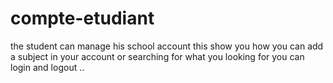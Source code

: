 # compte-etudiant
the student can manage his school account
this show you how you can add a subject in your account or searching for what you looking for you can login and logout ..
